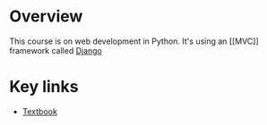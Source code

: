 # Overview
This course is on web development in Python. It's using an [[MVC]] framework called [Django](https://www.djangoproject.com/)

# Key links
- [Textbook](https://moodle.gla.ac.uk/pluginfile.php/5700465/mod_resource/content/1/twd-uog-lib-2021-01-07.pdf)